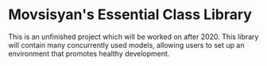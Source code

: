 # Movsisyan's Essential Class Library
This is an  unfinished project which will be worked on after 2020. This library will contain many concurrently used models, 
allowing users to set up an environment that promotes healthy development.

